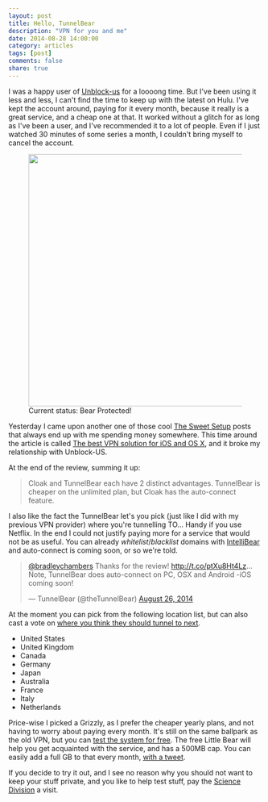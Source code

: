 ```yaml
---
layout: post
title: Hello, TunnelBear
description: "VPN for you and me"
date: 2014-08-28 14:00:00
category: articles
tags: [post]
comments: false
share: true
---
```


I was a happy user of [Unblock-us](https://www.unblock-us.com) for a loooong time. But I've been using it less and less, I can't find the time to keep up with the latest on Hulu. I've kept the account around, paying for it every month, because it really is a great service, and a cheap one at that. It worked without a glitch for as long as I've been a user, and I've recommended it to a lot of people. Even if I just watched 30 minutes of some series a month, I couldn't bring myself to cancel the account.   

<figure>
	<img src="http://guezota.github.com/images/tunnel-bear-ios.png" width="500" />
	<figcaption>Current status: Bear Protected!</figcaption>
</figure>

Yesterday I came upon another one of those cool [The Sweet Setup](http://thesweetsetup.com) posts that always end up with me spending money somewhere. This time around the article is called [The best VPN solution for iOS and OS X](http://thesweetsetup.com/apps/best-vpn-solution-ios-os-x/), and it broke my relationship with Unblock-US.  

At the end of the review, summing it up: 

> Cloak and TunnelBear each have 2 distinct advantages. TunnelBear is cheaper on the unlimited plan, but Cloak has the auto-connect feature.

I also like the fact the TunnelBear let's you pick (just like I did with my previous VPN provider) where you're tunnelling TO... Handy if you use Netflix. In the end I could not justify paying more for a service that would not be as useful. You can already *whitelist*/*blacklist* domains with [IntelliBear](https://www.tunnelbear.com/company/intellibear/) and auto-connect is coming soon, or so we're told.

<blockquote class="twitter-tweet" lang="en"><p><a href="https://twitter.com/bradleychambers">@bradleychambers</a> Thanks for the review! <a href="http://t.co/ptXu8Ht4Lz">http://t.co/ptXu8Ht4Lz</a>… Note, TunnelBear does auto-connect on PC, OSX and Android -iOS coming soon!</p>&mdash; TunnelBear (@theTunnelBear) <a href="https://twitter.com/theTunnelBear/statuses/504290572807725056">August 26, 2014</a></blockquote> <script async src="//platform.twitter.com/widgets.js" charset="utf-8"></script>

At the moment you can pick from the following location list, but can also cast a vote on [where you think they should tunnel to next](https://www.tunnelbear.com/vote/).

- United States
- United Kingdom
- Canada
- Germany
- Japan
- Australia
- France
- Italy
- Netherlands

Price-wise I picked a Grizzly, as I prefer the cheaper yearly plans, and not having to worry about paying every month. It's still on the same ballpark as the old VPN, but you can [test the system for free](https://www.tunnelbear.com/pricing/). The free Little Bear will help you get acquainted with the service, and has a 500MB cap. You can easily add a full GB to that every month, [with a tweet](https://www.tunnelbear.com/twitter-promo/).  

If you decide to try it out, and I see no reason why you should not want to keep your stuff private, and you like to help test stuff, pay the [Science Division](https://www.tunnelbear.com/volunteer/) a visit.  
